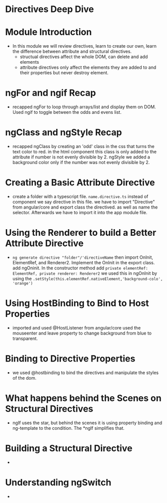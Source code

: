 # Directives Deep Dive 
  # Module Introduction
  - In this module we will review directives, learn to create our own, learn the difference between attribute and structural directives.
    - structual directives affect the whole DOM, can delete and add elements
    - attribute directives only affect the elements they are added to and their properties but never destroy element.
  # ngFor and ngif Recap
  - recapped ngFor to loop through arrays/list and display them on DOM. Used ngif to toggle between the odds and evens list.
  # ngClass and ngStyle Recap
  - recapped ngClass by creating an 'odd' class in the css that turns the text color to red. in the html component this class is only added to the attribute if number is not evenly divisible by 2. ngStyle we added a background color only if the number was not evenly divisible by 2. 
  # Creating a Basic Attribute Directive
  - create a folder with a typescript file.
  `name.directive.ts` instead of component we say directive in this file. we have to import "Directive" from angular/core and export class the directived. as  well as name the selector. Afterwards we have to import it into the app module file.
  # Using the Renderer to build a Better Attribute Directive
  - `ng generate directive "folder"/'directiveName` then import OnInit, ElementRef, and Renderer2. Implement the OnInit in the export class. add ngOninit. In the constructor method add `private elementRef: ElementRef, private renderer: Renderer2` we used this in ngOnInit by using the `.setStyle(this.elementRef.nativeElement,'background-colo', 'orange')` 
  # Using HostBinding to Bind to Host Properties
  - imported and used @HostListener from angular/core used the mouseenter and leave property to change background from blue to transparent.
  # Binding to Directive Properties
  - we used @hostbinding to bind the directives and manipulate the styles of the dom.
  # What happens behind the Scenes on Structural Directives
  - ngIf uses the star, but behind the scenes it is using property binding and ng-template to the condition. The *ngIf simplifies that.
  # Building a Structural Directive
  - 
  # Understanding ngSwitch
  - 
